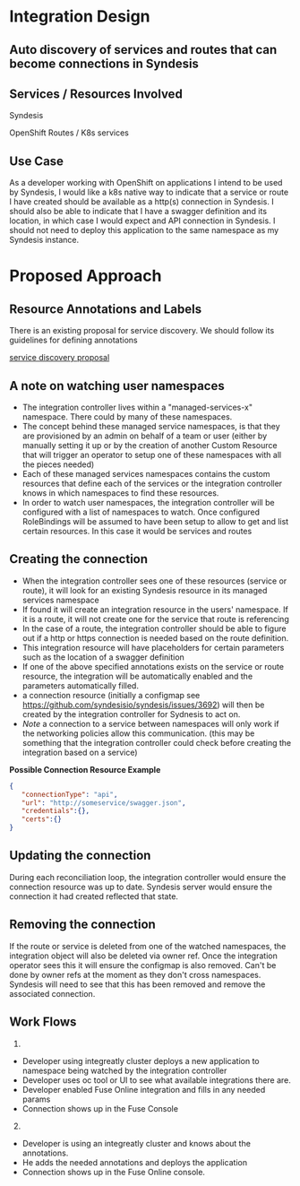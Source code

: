 # Integration Design

## Auto discovery of services and routes that can become connections in Syndesis

## Services / Resources Involved

Syndesis

OpenShift Routes / K8s services

## Use Case

As a developer working with OpenShift on applications I intend to be used by Syndesis, I would like a k8s native way to indicate that a service or route I have
created should be available as a http(s) connection in Syndesis. I should also be able to indicate that I have a swagger definition
and its location, in which case I would expect and API connection in Syndesis. I should not need to deploy this application to the same
namespace as my Syndesis instance.

# Proposed Approach

## Resource Annotations and Labels
There is an existing proposal for service discovery. We should follow its guidelines for defining annotations

[service discovery proposal](https://github.com/kubernetes/community/blob/master/contributors/design-proposals/network/service-discovery.md) 
    
## A note on watching user namespaces
- The integration controller lives within a "managed-services-x" namespace. There could by many of these namespaces. 
- The concept behind these managed service namespaces, is that they are provisioned by an admin on behalf of a team or user (either by manually setting it up
or by the creation of another Custom Resource that will trigger an operator to setup one of these namespaces with all the pieces needed)
- Each of these managed services namespaces contains the custom resources that define each of the services or the integration controller
knows in which namespaces to find these resources.
- In order to watch user namespaces, the integration controller will be configured with a list
of namespaces to watch. Once configured RoleBindings will be assumed to have been setup to allow to get and list certain resources. In this case it would
be services and routes 

## Creating the connection

- When the integration controller sees one of these resources (service or route), it will look for an existing Syndesis resource in its managed services namespace 
- If found it will create an integration resource in the users' namespace. If it is a route, it will not create one for the service that route
is referencing
- In the case of a route, the integration controller should be able to figure out if a http or https connection is needed based on the route
definition.
- This integration resource will have placeholders for  certain parameters such as the location of a swagger definition
- If one of the above specified annotations exists on the service or route resource, the integration will be automatically enabled and the parameters automatically filled.
- a connection resource (initially a configmap see https://github.com/syndesisio/syndesis/issues/3692) will then be created by
the integration controller for Sydnesis to act on.
- *Note* a connection to a service between namespaces will only work if the networking policies allow this communication. (this may be something that 
the integration controller could check before creating the integration based on a service)

**Possible Connection Resource Example**

```json 
{
   "connectionType": "api",
   "url": "http://someservice/swagger.json",
   "credentials":{},
   "certs":{}
}
```
## Updating the connection

During each reconciliation loop, the integration controller would ensure the connection resource was up to date.
Syndesis server would ensure the connection it had created reflected that state.  


## Removing the connection

If the route or service is deleted from one of the watched namespaces, the integration object will also be deleted via owner ref.
Once the integration operator sees this it will ensure the configmap is also removed. Can't be done by owner refs at the moment as
they don't cross namespaces. 
Syndesis will need to see that this has been removed and remove the associated connection.


## Work Flows

1)
- Developer using integreatly cluster deploys a new application to namespace being watched by the integration controller
- Developer uses oc tool or UI to see what available integrations there are.
- Developer enabled Fuse Online integration and fills in any needed params
- Connection shows up in the Fuse Console

2)
- Developer is using an integreatly cluster and knows about the annotations. 
- He adds the needed annotations and deploys the application
- Connection shows up in the Fuse Online console.
